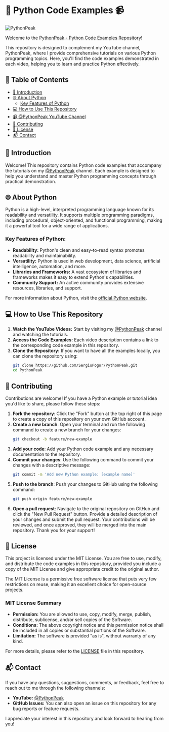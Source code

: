 # 🌟 Python Code Examples 📹

![PythonPeak](https://yt3.googleusercontent.com/lp2GaTHSj8SUIP1c7_vH2vDtZNh-w1_csWX7uob6dFubZpBzepTYjM5YRSnqiShqPnmXoGhkSg=s160-c-k-c0x00ffffff-no-rj)

Welcome to the [PythonPeak - Python Code Examples Repository](https://github.com/SergiuPogor/PYTHON_PEAK)!

This repository is designed to complement my YouTube channel, PythonPeak, where I provide comprehensive tutorials on various Python programming topics.
Here, you'll find the code examples demonstrated in each video, helping you to learn and practice Python effectively.

## 📖 Table of Contents

- [🌟 Introduction](#-introduction)
- [🌐 About Python](#-about-python)
    - [Key Features of Python](#key-features-of-python)
- [💻 How to Use This Repository](#-how-to-use-this-repository)
- [📹 @PythonPeak YouTube Channel](https://www.youtube.com/@PythonPeak)
- [🤝 Contributing](#-contributing)
- [📜 License](#-license)
- [📬 Contact](#-contact)

## 🌟 Introduction

Welcome! This repository contains Python code examples that accompany the tutorials on my [@PythonPeak](https://www.youtube.com/@PythonPeak) channel. Each example is designed to help you understand and master Python programming concepts through practical demonstration.

## 🌐 About Python

Python is a high-level, interpreted programming language known for its readability and versatility. It supports multiple programming paradigms, including procedural, object-oriented, and functional programming, making it a powerful tool for a wide range of applications.

### Key Features of Python:

- **Readability:** Python's clean and easy-to-read syntax promotes readability and maintainability.
- **Versatility:** Python is used in web development, data science, artificial intelligence, automation, and more.
- **Libraries and Frameworks:** A vast ecosystem of libraries and frameworks makes it easy to extend Python's capabilities.
- **Community Support:** An active community provides extensive resources, libraries, and support.

For more information about Python, visit the [official Python website](https://www.python.org/).

## 💻 How to Use This Repository

1. **Watch the YouTube Videos:** Start by visiting my [@PythonPeak](https://www.youtube.com/@PythonPeak) channel and watching the tutorials.
2. **Access the Code Examples:** Each video description contains a link to the corresponding code example in this repository.
3. **Clone the Repository:** If you want to have all the examples locally, you can clone the repository using:
   ```sh
   git clone https://github.com/SergiuPogor/PythonPeak.git
   cd PythonPeak
   ```

## 🤝 Contributing

Contributions are welcome! If you have a Python example or tutorial idea you'd like to share, please follow these steps:

1. **Fork the repository**: Click the "Fork" button at the top right of this page to create a copy of this repository on your own GitHub account.
2. **Create a new branch**: Open your terminal and run the following command to create a new branch for your changes:
   ```sh
   git checkout -b feature/new-example
   ```
3. **Add your code**: Add your Python code example and any necessary documentation to the repository.
4. **Commit your changes**: Use the following command to commit your changes with a descriptive message:
    ```sh
    git commit -m 'Add new Python example: [example name]'
    ```
5. **Push to the branch**: Push your changes to GitHub using the following command:
    ```sh
    git push origin feature/new-example
    ```
6. **Open a pull request**: Navigate to the original repository on GitHub and click the "New Pull Request" button. Provide a detailed description of your changes and submit the pull request.
   Your contributions will be reviewed, and once approved, they will be merged into the main repository. Thank you for your support!

## 📜 License

This project is licensed under the MIT License. You are free to use, modify, and distribute the code examples in this repository, provided you include a copy of the MIT License and give appropriate credit to the original author.

The MIT License is a permissive free software license that puts very few restrictions on reuse, making it an excellent choice for open-source projects.

### MIT License Summary

- **Permission:** You are allowed to use, copy, modify, merge, publish, distribute, sublicense, and/or sell copies of the Software.
- **Conditions:** The above copyright notice and this permission notice shall be included in all copies or substantial portions of the Software.
- **Limitation:** The software is provided "as is", without warranty of any kind.

For more details, please refer to the [LICENSE](LICENSE) file in this repository.

## 📬 Contact

If you have any questions, suggestions, comments, or feedback, feel free to reach out to me through the following channels:

- **YouTube:** [@PythonPeak](https://www.youtube.com/@PythonPeak)
- **GitHub Issues:** You can also open an issue on this repository for any bug reports or feature requests.

I appreciate your interest in this repository and look forward to hearing from you!


